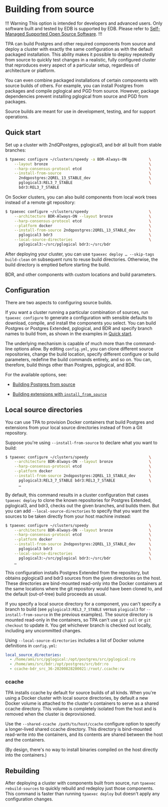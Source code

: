 # Building from source

!!! Warning
This option is intended for developers and advanced users. 
Only software built and tested by EDB is supported by EDB. Please refer to 
[Self-Managed Supported Open Source Software](https://www.enterprisedb.com/product-compatibility/edb-supported-open-source-software.pdf).
!!!

TPA can build Postgres and other required components from source and
deploy a cluster with exactly the same configuration as with the default
packaged installation. This ability makes it possible to deploy repeatedly from
source to quickly test changes in a realistic, fully configured cluster
that reproduces every aspect of a particular setup, regardless of
architecture or platform.

You can even combine packaged installations of certain components with
source builds of others. For example, you can install Postgres from
packages and compile pglogical and PGD from source. However, package
dependencies prevent installing pglogical from source and PGD from
packages.

Source builds are meant for use in development, testing, and for support
operations.

## Quick start

Set up a cluster with 2ndQPostgres, pglogical3, and bdr all built from
stable branches:

```bash
$ tpaexec configure ~/clusters/speedy -a BDR-Always-ON          \
    --layout bronze                                             \
    --harp-consensus-protocol etcd                              \
    --install-from-source                                       \
      2ndqpostgres:2QREL_13_STABLE_dev                          \
      pglogical3:REL3_7_STABLE                                  \
      bdr3:REL3_7_STABLE
```

On Socker clusters, you can also build components from local work trees instead of a remote git repository:

```bash
$ tpaexec configure ~/clusters/speedy                           \
    --architecture BDR-Always-ON --layout bronze                \
    --harp-consensus-protocol etcd                              \
    --platform docker                                           \
    --install-from-source 2ndqpostgres:2QREL_13_STABLE_dev      \
      pglogical3 bdr3                                           \
    --local-source-directories                                  \
      pglogical3:~/src/pglogical bdr3:~/src/bdr
```

After deploying your cluster, you can use
`tpaexec deploy … --skip-tags build-clean` on subsequent runs to
reuse build directories. Otherwise, the build directory is emptied
before starting the build.

BDR, and other components with custom locations and build parameters.

## Configuration

There are two aspects to configuring source builds.

If you want a cluster running a particular combination of sources,
run `tpaexec configure` to generate a configuration with sensible
defaults to download, compile, and install the components you select.
You can build Postgres or Postgres Extended, pglogical, and BDR and specify
branch names to build from, as shown in the examples in [Quick start](#quick-start).

The underlying mechanism is capable of much more than the command-line
options allow. By editing `config.yml`, you can clone different source
repositories, change the build location, specify different configure or
build parameters, redefine the build commands entirely, and so on. You
can, therefore, build things other than Postgres, pglogical, and BDR.

For the available options, see:

* [Building Postgres from source](postgres_installation_method_src.md)

* [Building extensions with `install_from_source`](install_from_source.md)

## Local source directories

You can use TPA to provision Docker containers that build Postgres
and extensions from your local source directories instead of from a
Git repository.

Suppose you're using `--install-from-source` to declare what you want
to build:

```bash
$ tpaexec configure ~/clusters/speedy                           \
    --architecture BDR-Always-ON --layout bronze                \
    --harp-consensus-protocol etcd                              \
    --platform docker                                           \
    --install-from-source 2ndqpostgres:2QREL_13_STABLE_dev      \
      pglogical3:REL3_7_STABLE bdr3:REL3_7_STABLE               \
      …
```

By default, this command results in a cluster configuration that cases `tpaexec deploy` to clone the known repositories for Postgres Extended,
pglogical3, and bdr3, checks out the given branches, and builds them. But
you can add `--local-source-directories` to specify that you want the
sources to be taken directly from your host machine instead:

```bash
$ tpaexec configure ~/clusters/speedy                           \
    --architecture BDR-Always-ON --layout bronze                \
    --harp-consensus-protocol etcd                              \
    --platform docker                                           \
    --install-from-source 2ndqpostgres:2QREL_13_STABLE_dev      \
      pglogical3 bdr3                                           \
    --local-source-directories                                  \
      pglogical3:~/src/pglogical bdr3:~/src/bdr                 \
    …
```

This configuration installs Postgres Extended from the repository,
but obtains pglogical3 and bdr3 sources from the given directories on
the host. These directories are bind-mounted read-only into the Docker
containers at the same locations where the git repository would have
been cloned to, and the default (out-of-tree) build proceeds as usual.

If you specify a local source directory for a component, you can't
specify a branch to build (see `pglogical3:REL3_7_STABLE` versus
`plogical3` for `--install-from-source` in the previous examples). The
source directory is mounted read-only in the containers, so TPA
can't use `git pull` or `git checkout` to update it. You get whichever
branch is checked out locally, including any uncommitted changes.

Using `--local-source-directories` includes a list of Docker volume
definitions in `config.yml`:

```yaml
local_source_directories:
  - /home/ams/src/pglogical:/opt/postgres/src/pglogical:ro
  - /home/ams/src/bdr:/opt/postgres/src/bdr:ro
  - ccache-bdr_src_36-20200828200021:/root/.ccache:rw
```

### ccache

TPA installs ccache by default for source builds of all kinds. When
you're using a Docker cluster with local source directories, by default
a new Docker volume is attached to the cluster's containers to serve as
a shared ccache directory. This volume is completely isolated from the
host and is removed when the cluster is deprovisioned.

Use the `--shared-ccache /path/to/host/ccache` configure option to
specify a longer-lived shared ccache directory. This directory is
bind-mounted read-write into the containers, and its contents are shared
between the host and the containers.

(By design, there's no way to install binaries compiled on the host
directly into the containers.)

## Rebuilding

After deploying a cluster with components built from source, run 
`tpaexec rebuild-sources` to quickly rebuild and redeploy just those components. 
This command is faster than running `tpaexec deploy` but doesn't apply any configuration changes.
